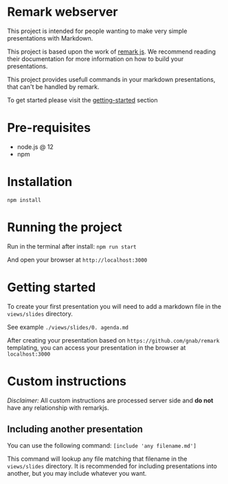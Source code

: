 # Remark webserver

This project is intended for people wanting to make very simple presentations with Markdown.

This project is based upon the work of [remark js](https://github.com/gnab/remark).
We recommend reading their documentation for more information on how to build your presentations.

This project provides usefull commands in your markdown presentations, that can't be handled by remark.

To get started please visit the [getting-started](#getting-started) section

# Pre-requisites

- node.js @ 12
- npm

# Installation

```
npm install
```

# Running the project

Run in the terminal after install: `npm run start`

And open your browser at `http://localhost:3000`

# Getting started

To create your first presentation you will need to add a markdown file in the `views/slides` directory.

See example `./views/slides/0. agenda.md`

After creating your presentation based on `https://github.com/gnab/remark` templating, you can access your presentation in the browser at `localhost:3000`

# Custom instructions

*Disclaimer:* All custom instructions are processed server side and **do not** have any relationship with remarkjs.

## Including another presentation

 You can use the following command: `[include 'any filename.md']`

 This command will lookup any file matching that filename in the `views/slides` directory.
 It is recommended for including presentations into another, but you may include whatever you want.

